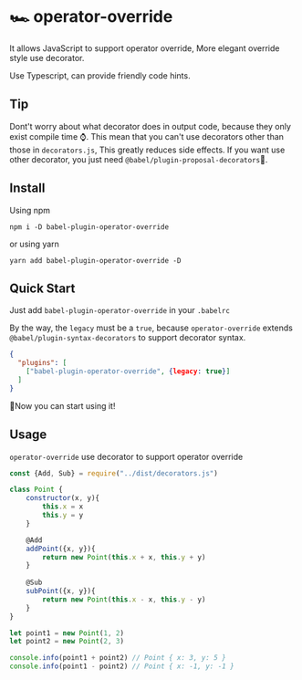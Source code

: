# 🏎️ operator-override

It allows JavaScript to support operator override, More elegant override style use decorator. 

Use Typescript, can provide friendly code hints.

## Tip

Dont't worry about what decorator does in output code, because they only exist compile time ⌚️. This mean that you can't use decorators other than those in `decorators.js`,  This greatly reduces side effects. If you want use other decorator, you just need `@babel/plugin-proposal-decorators`🎣.

## Install

Using npm

```
npm i -D babel-plugin-operator-override
```

or using yarn

```
yarn add babel-plugin-operator-override -D
```

## Quick Start

Just add `babel-plugin-operator-override` in your `.babelrc` 

By the way, the `legacy` must be a `true`, because `operator-override` extends `@babel/plugin-syntax-decorators` to support decorator syntax.

```json
{
  "plugins": [
    ["babel-plugin-operator-override", {legacy: true}]
  ]
}
```

🎉Now you can start using it!

## Usage

`operator-override` use decorator to support operator override

```js
const {Add, Sub} = require("../dist/decorators.js")

class Point {
	constructor(x, y){
		this.x = x
		this.y = y
	}

	@Add
  	addPoint({x, y}){
    	return new Point(this.x + x, this.y + y)
	}
	
	@Sub
	subPoint({x, y}){
		return new Point(this.x - x, this.y - y)
	}
}

let point1 = new Point(1, 2)
let point2 = new Point(2, 3)

console.info(point1 + point2) // Point { x: 3, y: 5 }
console.info(point1 - point2) // Point { x: -1, y: -1 }
```

